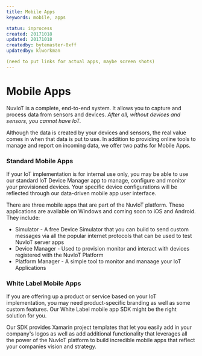 ```yaml
---
title: Mobile Apps
keywords: mobile, apps

status: inprocess 
created: 20171018
updated: 20171018
createdby: bytemaster-0xff
updatedby: klworkman

(need to put links for actual apps, maybe screen shots)
---
```


# Mobile Apps

NuvIoT is a complete, end-to-end system. It allows you to capture and process data from sensors and devices.  *After all, without devices and sensors, you cannot have IoT.*

Although the data is created by your devices and sensors, the real value comes in when that data is put to use.  In addition to providing online tools to manage and report on incoming data, we offer two paths for Mobile Apps.


### Standard Mobile Apps
  
If your IoT implementation is for internal use only, you may be able to use our standard IoT Device Manager app to manage, 
configure and monitor your provisioned devices.  Your specific device configurations will be reflected through our
data-driven mobile app user interface.

There are three mobile apps that are part of the NuvIoT platform.  These applications are available on Windows and coming soon to iOS and Android.  They include:

 * Simulator - A free Device Simulator that you can build to send custom messages via all the popular internet protocols that can be used to test NuvIoT server apps  
 * Device Manager - Used to provision monitor and interact with devices registered with the NuvIoT Platform  
 * Platform Manager - A simple tool to monitor and manaage your IoT Applications  

 ### White Label Mobile Apps
  
If you are offering up a product or service based on your IoT implementation, you may need product-specific branding as well as some custom features.  Our White Label mobile app SDK might be the right solution for you.

Our SDK provides Xamarin project templates that let you easily add in your company's logos as well as add additional functionality that leverages all the power of the NuvIoT platform to build incredible mobile apps that reflect your companies vision and strategy.
